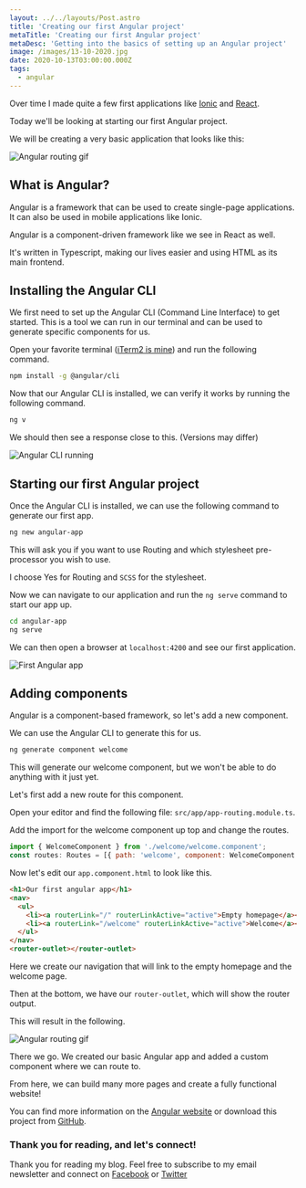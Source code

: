 ```yaml
---
layout: ../../layouts/Post.astro
title: 'Creating our first Angular project'
metaTitle: 'Creating our first Angular project'
metaDesc: 'Getting into the basics of setting up an Angular project'
image: /images/13-10-2020.jpg
date: 2020-10-13T03:00:00.000Z
tags:
  - angular
---
```


Over time I made quite a few first applications like [Ionic](https://daily-dev-tips.com/posts/our-first-ionic-app/) and [React](https://daily-dev-tips.com/posts/our-first-react-application/).

Today we'll be looking at starting our first Angular project.

We will be creating a very basic application that looks like this:

![Angular routing gif](https://cdn.hashnode.com/res/hashnode/image/upload/v1601962584230/Ijbr8LPpS.gif)

## What is Angular?

Angular is a framework that can be used to create single-page applications.
It can also be used in mobile applications like Ionic.

Angular is a component-driven framework like we see in React as well.

It's written in Typescript, making our lives easier and using HTML as its main frontend.

## Installing the Angular CLI

We first need to set up the Angular CLI (Command Line Interface) to get started. This is a tool we can run in our terminal and can be used to generate specific components for us.

Open your favorite terminal ([iTerm2 is mine]()) and run the following command.

```bash
npm install -g @angular/cli
```

Now that our Angular CLI is installed, we can verify it works by running the following command.

```bash
ng v
```

We should then see a response close to this. (Versions may differ)

![Angular CLI running](https://cdn.hashnode.com/res/hashnode/image/upload/v1601961559630/TW8WsaHq7.png)

## Starting our first Angular project

Once the Angular CLI is installed, we can use the following command to generate our first app.

```bash
ng new angular-app
```

This will ask you if you want to use Routing and which stylesheet pre-processor you wish to use.

I choose Yes for Routing and `SCSS` for the stylesheet.

Now we can navigate to our application and run the `ng serve` command to start our app up.

```bash
cd angular-app
ng serve
```

We can then open a browser at `localhost:4200` and see our first application.

![First Angular app](https://cdn.hashnode.com/res/hashnode/image/upload/v1601961975956/D9TCFDjDI.png)

## Adding components

Angular is a component-based framework, so let's add a new component.

We can use the Angular CLI to generate this for us.

```bash
ng generate component welcome
```

This will generate our welcome component, but we won't be able to do anything with it just yet.

Let's first add a new route for this component.

Open your editor and find the following file: `src/app/app-routing.module.ts`.

Add the import for the welcome component up top and change the routes.

```js
import { WelcomeComponent } from './welcome/welcome.component';
const routes: Routes = [{ path: 'welcome', component: WelcomeComponent }];
```

Now let's edit our `app.component.html` to look like this.

```html
<h1>Our first angular app</h1>
<nav>
  <ul>
    <li><a routerLink="/" routerLinkActive="active">Empty homepage</a></li>
    <li><a routerLink="/welcome" routerLinkActive="active">Welcome</a></li>
  </ul>
</nav>
<router-outlet></router-outlet>
```

Here we create our navigation that will link to the empty homepage and the welcome page.

Then at the bottom, we have our `router-outlet`, which will show the router output.

This will result in the following.

![Angular routing gif](https://cdn.hashnode.com/res/hashnode/image/upload/v1601962584230/Ijbr8LPpS.gif)

There we go. We created our basic Angular app and added a custom component where we can route to.

From here, we can build many more pages and create a fully functional website!

You can find more information on the [Angular website](https://angular.io/) or download this project from [GitHub](https://github.com/rebelchris/angular-starter-demo).

### Thank you for reading, and let's connect!

Thank you for reading my blog. Feel free to subscribe to my email newsletter and connect on [Facebook](https://www.facebook.com/DailyDevTipsBlog) or [Twitter](https://twitter.com/DailyDevTips1)
